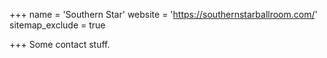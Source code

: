 +++
name = 'Southern Star'
website = 'https://southernstarballroom.com/'
sitemap_exclude = true

+++
Some contact stuff.

